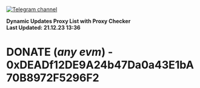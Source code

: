 [![Telegram channel](https://img.shields.io/endpoint?url=https://runkit.io/damiankrawczyk/telegram-badge/branches/master?url=https://t.me/n4z4v0d)](https://t.me/n4z4v0d) 

**Dynamic Updates Proxy List with Proxy Checker**  
**Last Updated: 21.12.23 13:36**

# DONATE (_any evm_) - 0xDEADf12DE9A24b47Da0a43E1bA70B8972F5296F2
